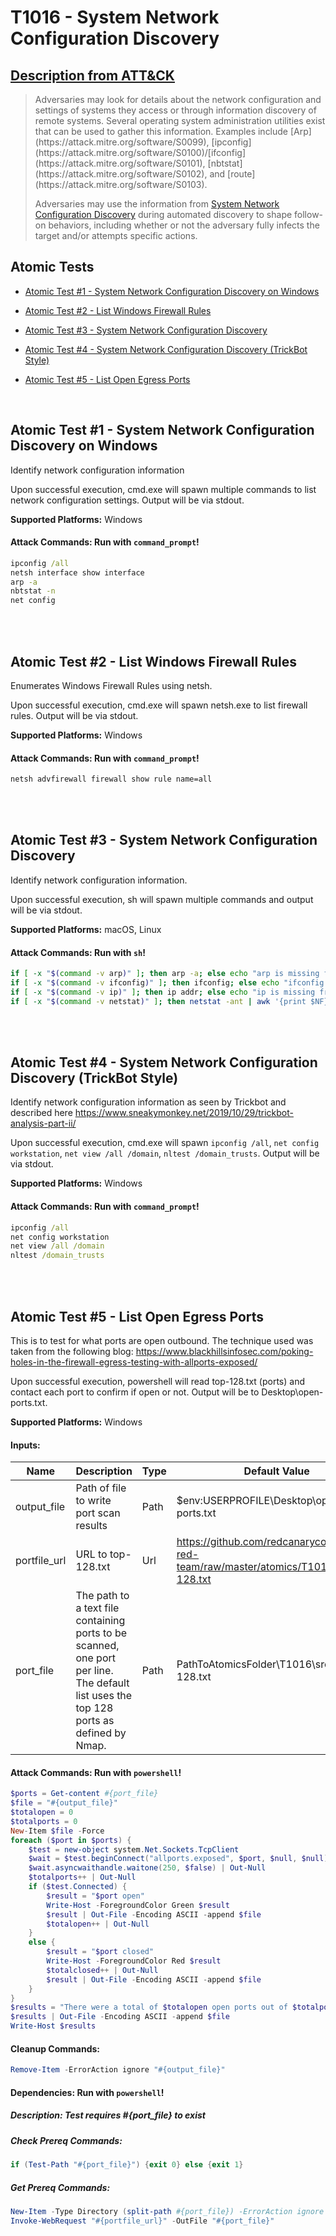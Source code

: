 # T1016 - System Network Configuration Discovery
## [Description from ATT&CK](https://attack.mitre.org/wiki/Technique/T1016)
<blockquote>Adversaries may look for details about the network configuration and settings of systems they access or through information discovery of remote systems. Several operating system administration utilities exist that can be used to gather this information. Examples include [Arp](https://attack.mitre.org/software/S0099), [ipconfig](https://attack.mitre.org/software/S0100)/[ifconfig](https://attack.mitre.org/software/S0101), [nbtstat](https://attack.mitre.org/software/S0102), and [route](https://attack.mitre.org/software/S0103).

Adversaries may use the information from [System Network Configuration Discovery](https://attack.mitre.org/techniques/T1016) during automated discovery to shape follow-on behaviors, including whether or not the adversary fully infects the target and/or attempts specific actions.</blockquote>

## Atomic Tests

- [Atomic Test #1 - System Network Configuration Discovery on Windows](#atomic-test-1---system-network-configuration-discovery-on-windows)

- [Atomic Test #2 - List Windows Firewall Rules](#atomic-test-2---list-windows-firewall-rules)

- [Atomic Test #3 - System Network Configuration Discovery](#atomic-test-3---system-network-configuration-discovery)

- [Atomic Test #4 - System Network Configuration Discovery (TrickBot Style)](#atomic-test-4---system-network-configuration-discovery-trickbot-style)

- [Atomic Test #5 - List Open Egress Ports](#atomic-test-5---list-open-egress-ports)


<br/>

## Atomic Test #1 - System Network Configuration Discovery on Windows
Identify network configuration information

Upon successful execution, cmd.exe will spawn multiple commands to list network configuration settings. Output will be via stdout.

**Supported Platforms:** Windows





#### Attack Commands: Run with `command_prompt`! 


```cmd
ipconfig /all
netsh interface show interface
arp -a
nbtstat -n
net config
```






<br/>
<br/>

## Atomic Test #2 - List Windows Firewall Rules
Enumerates Windows Firewall Rules using netsh.

Upon successful execution, cmd.exe will spawn netsh.exe to list firewall rules. Output will be via stdout.

**Supported Platforms:** Windows





#### Attack Commands: Run with `command_prompt`! 


```cmd
netsh advfirewall firewall show rule name=all
```






<br/>
<br/>

## Atomic Test #3 - System Network Configuration Discovery
Identify network configuration information.

Upon successful execution, sh will spawn multiple commands and output will be via stdout.

**Supported Platforms:** macOS, Linux





#### Attack Commands: Run with `sh`! 


```sh
if [ -x "$(command -v arp)" ]; then arp -a; else echo "arp is missing from the machine. skipping..."; fi;
if [ -x "$(command -v ifconfig)" ]; then ifconfig; else echo "ifconfig is missing from the machine. skipping..."; fi;
if [ -x "$(command -v ip)" ]; then ip addr; else echo "ip is missing from the machine. skipping..."; fi;
if [ -x "$(command -v netstat)" ]; then netstat -ant | awk '{print $NF}' | grep -v '[a-z]' | sort | uniq -c; else echo "netstat is missing from the machine. skipping..."; fi;
```






<br/>
<br/>

## Atomic Test #4 - System Network Configuration Discovery (TrickBot Style)
Identify network configuration information as seen by Trickbot and described here https://www.sneakymonkey.net/2019/10/29/trickbot-analysis-part-ii/

Upon successful execution, cmd.exe will spawn `ipconfig /all`, `net config workstation`, `net view /all /domain`, `nltest /domain_trusts`. Output will be via stdout.

**Supported Platforms:** Windows





#### Attack Commands: Run with `command_prompt`! 


```cmd
ipconfig /all
net config workstation
net view /all /domain
nltest /domain_trusts
```






<br/>
<br/>

## Atomic Test #5 - List Open Egress Ports
This is to test for what ports are open outbound.  The technique used was taken from the following blog:
https://www.blackhillsinfosec.com/poking-holes-in-the-firewall-egress-testing-with-allports-exposed/

Upon successful execution, powershell will read top-128.txt (ports) and contact each port to confirm if open or not. Output will be to Desktop\open-ports.txt.

**Supported Platforms:** Windows




#### Inputs:
| Name | Description | Type | Default Value | 
|------|-------------|------|---------------|
| output_file | Path of file to write port scan results | Path | $env:USERPROFILE&#92;Desktop&#92;open-ports.txt|
| portfile_url | URL to top-128.txt | Url | https://github.com/redcanaryco/atomic-red-team/raw/master/atomics/T1016/src/top-128.txt|
| port_file | The path to a text file containing ports to be scanned, one port per line. The default list uses the top 128 ports as defined by Nmap. | Path | PathToAtomicsFolder&#92;T1016&#92;src&#92;top-128.txt|


#### Attack Commands: Run with `powershell`! 


```powershell
$ports = Get-content #{port_file}
$file = "#{output_file}"
$totalopen = 0
$totalports = 0
New-Item $file -Force
foreach ($port in $ports) {
    $test = new-object system.Net.Sockets.TcpClient
    $wait = $test.beginConnect("allports.exposed", $port, $null, $null)
    $wait.asyncwaithandle.waitone(250, $false) | Out-Null
    $totalports++ | Out-Null
    if ($test.Connected) {
        $result = "$port open" 
        Write-Host -ForegroundColor Green $result
        $result | Out-File -Encoding ASCII -append $file
        $totalopen++ | Out-Null
    }
    else {
        $result = "$port closed" 
        Write-Host -ForegroundColor Red $result
        $totalclosed++ | Out-Null
        $result | Out-File -Encoding ASCII -append $file
    }
}
$results = "There were a total of $totalopen open ports out of $totalports ports tested."
$results | Out-File -Encoding ASCII -append $file
Write-Host $results
```

#### Cleanup Commands:
```powershell
Remove-Item -ErrorAction ignore "#{output_file}"
```



#### Dependencies:  Run with `powershell`!
##### Description: Test requires #{port_file} to exist
##### Check Prereq Commands:
```powershell
if (Test-Path "#{port_file}") {exit 0} else {exit 1} 
```
##### Get Prereq Commands:
```powershell
New-Item -Type Directory (split-path #{port_file}) -ErrorAction ignore | Out-Null
Invoke-WebRequest "#{portfile_url}" -OutFile "#{port_file}"
```




<br/>
